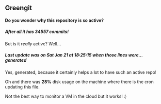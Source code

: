 ## Greengit

#### Do you wonder why this repository is so active?

##### After all it has 34557 commits!

But is it *really* active? Well...

##### Last update was on Sat Jan 21 at 18:25:15 when those lines were... generated

Yes, generated, because it certainly helps a lot to have such an active repo!

Oh and there was **28%** disk usage on the machine
where there is the cron updating this file.

Not the best way to monitor a VM in the cloud but it works! :)
